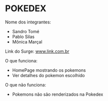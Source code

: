 # POKEDEX

Nome dos integrantes: 
- Sandro Tomé
- Pablo Silas
- Mônica Marçal

Link do Surge: www.link.com.br

O que funciona:
- HomePage mostrando os pokemons
- Ver detalhes do pokemon escolhido

O que não funciona: 
- Pokemons não são renderizados na Pokedex